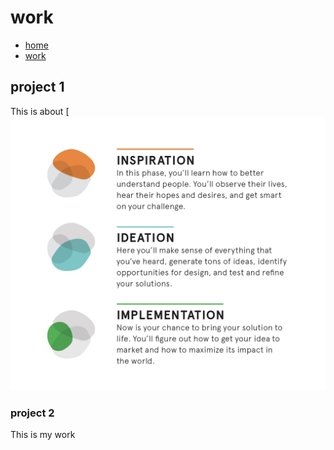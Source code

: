 # work

- [home](index.md)
- [work](work.md)

## project 1

This is about
[![Sample Image](images/INSPIRATIONIDEATIONIMPLEMENTATION.png)

### project 2

This is my work
